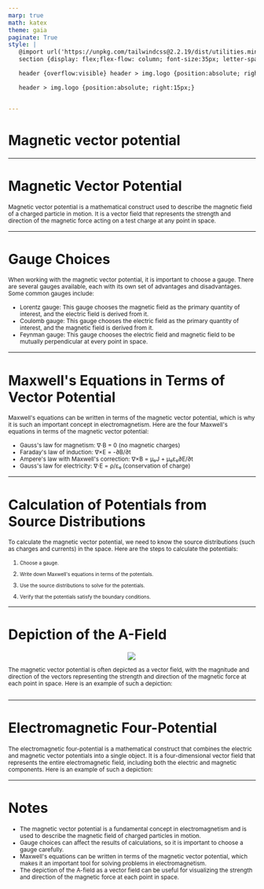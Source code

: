 ```yaml
---
marp: true
math: katex
theme: gaia
paginate: True
style: |
   @import url('https://unpkg.com/tailwindcss@2.2.19/dist/utilities.min.css');
   section {display: flex;flex-flow: column; font-size:35px; letter-spacing:1.4px;}

   header {overflow:visible} header > img.logo {position:absolute; right:15px;}

   header > img.logo {position:absolute; right:15px;}


---
```

<!-- backgroundColor: white -->
<!-- _class: lead -->

 # Magnetic vector potential

---
<style scoped>p,li {font-size:0.96em}</style>

 # Magnetic Vector Potential

Magnetic vector potential is a mathematical construct used to describe the magnetic field of a charged particle in motion. It is a vector field that represents the strength and direction of the magnetic force acting on a test charge at any point in space.


---
<style scoped>p,li {font-size:0.84em}</style>

 # Gauge Choices

When working with the magnetic vector potential, it is important to choose a gauge. There are several gauges available, each with its own set of advantages and disadvantages. Some common gauges include:
- Lorentz gauge: This gauge chooses the magnetic field as the primary quantity of interest, and the electric field is derived from it.
- Coulomb gauge: This gauge chooses the electric field as the primary quantity of interest, and the magnetic field is derived from it.
- Feynman gauge: This gauge chooses the electric field and magnetic field to be mutually perpendicular at every point in space.


---
<style scoped>p,li {font-size:0.80em}</style>

 # Maxwell's Equations in Terms of Vector Potential

Maxwell's equations can be written in terms of the magnetic vector potential, which is why it is such an important concept in electromagnetism. Here are the four Maxwell's equations in terms of the magnetic vector potential:
- Gauss's law for magnetism: ∇⋅B = 0 (no magnetic charges)
- Faraday's law of induction: ∇×E = -∂B/∂t
- Ampere's law with Maxwell's correction: ∇×B = μ₀J + μ₀ε₀∂E/∂t
- Gauss's law for electricity: ∇⋅E = ρ/ε₀ (conservation of charge)


---
<style scoped>p,li {font-size:0.80em}</style>

 # Calculation of Potentials from Source Distributions


To calculate the magnetic vector potential, we need to know the source distributions (such as charges and currents) in the space. Here are the steps to calculate the potentials:

1. Choose a gauge.

2. Write down Maxwell's equations in terms of the potentials.

3. Use the source distributions to solve for the potentials.

4. Verify that the potentials satisfy the boundary conditions.

---
<style scoped>p,li {font-size:0.92em}</style>

 # Depiction of the A-Field
<div style='flex:1 1 auto; min-height:0;' class="grid grid-cols-8 gap-4">
<div style='display:flex; flex-flow:column; min-height:0;' class="col-span-4">

<div style="display: flex; flex: 1 1 auto; flex-flow: row; min-height: 0"><div style="display: flex; flex: 1 1 auto; justify-content: center;min-height:0;min-width:0; margin-bottom:0.1em;;margin-right:0.15em">
<img style='object-fit: contain; max-height:100%; max-width:100%; background-color: rgba(0,0,0,0);' src='https://upload.wikimedia.org/wikipedia/commons/thumb/e/e7/Magnetic_Vector_Potential_Circular_Toroid.svg/450px-Magnetic_Vector_Potential_Circular_Toroid.svg.png'/>
</div>
</div>

</div>

<div style='display:flex; flex-flow:column; min-height:0;' class="col-span-4">


The magnetic vector potential is often depicted as a vector field, with the magnitude and direction of the vectors representing the strength and direction of the magnetic force at each point in space. Here is an example of such a depiction:
</div>

</div>


---
<style scoped>p,li {font-size:0.96em}</style>

 # Electromagnetic Four-Potential

The electromagnetic four-potential is a mathematical construct that combines the electric and magnetic vector potentials into a single object. It is a four-dimensional vector field that represents the entire electromagnetic field, including both the electric and magnetic components. Here is an example of such a depiction:


---
<style scoped>p,li {font-size:0.84em}</style>

 # Notes
- The magnetic vector potential is a fundamental concept in electromagnetism and is used to describe the magnetic field of charged particles in motion.
- Gauge choices can affect the results of calculations, so it is important to choose a gauge carefully.
- Maxwell's equations can be written in terms of the magnetic vector potential, which makes it an important tool for solving problems in electromagnetism.
- The depiction of the A-field as a vector field can be useful for visualizing the strength and direction of the magnetic force at each point in space.
